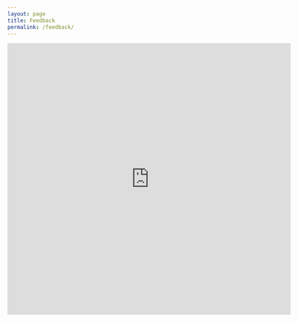 ```yaml
---
layout: page
title: Feedback
permalink: /feedback/
---
```


<iframe src="https://docs.google.com/forms/d/e/1FAIpQLScj3OZ_Ckk1qAa8w7tTvLL8HpksFl8EJ2L6g1Zvvj60k3cXnA/viewform?embedded=true" width="640" height="614" frameborder="0" marginheight="0" marginwidth="0">Loading…</iframe>